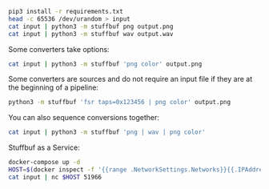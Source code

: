 ``` bash
pip3 install -r requirements.txt
head -c 65536 /dev/urandom > input
cat input | python3 -m stuffbuf png output.png
cat input | python3 -m stuffbuf wav output.wav
```

Some converters take options:

``` bash
cat input | python3 -m stuffbuf 'png color' output.png
```

Some converters are sources and do not require an input file if they
are at the beginning of a pipeline:

``` bash
python3 -m stuffbuf 'fsr taps=0x123456 | png color' output.png
```

You can also sequence conversions together:

``` bash
cat input | python3 -m stuffbuf 'png | wav | png color'
```

Stuffbuf as a Service:

``` bash
docker-compose up -d
HOST=$(docker inspect -f '{{range .NetworkSettings.Networks}}{{.IPAddress}}{{end}}' stuffbuf)
cat input | nc $HOST 51966
```

